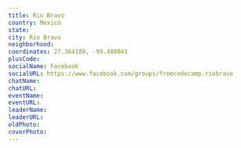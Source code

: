 ```yaml
---
title: Rio Bravo
country: Mexico
state: 
city: Rio Bravo
neighborhood: 
coordinates: 27.364189, -99.480041
plusCode:
socialName: Facebook
socialURL: https://www.facebook.com/groups/freecodecamp.riobravo
chatName:
chatURL:
eventName:
eventURL:
leaderName:
leaderURL:
oldPhoto: 
coverPhoto:
---
```

